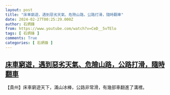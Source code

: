 ```yaml
---
layout: post
title: "床車窮遊，遇到惡劣天氣、危險山路，公路打滑，隨時翻車"
date: 2024-02-27T00:25:29.000Z
author: 石炳鋒
from: https://www.youtube.com/watch?v=CeD__5vTElo
tags: [ 石炳锋 ]
comments: True
categories: [ 石炳锋 ]
---
```

<!--1708993529000-->
[床車窮遊，遇到惡劣天氣、危險山路，公路打滑，隨時翻車](https://www.youtube.com/watch?v=CeD__5vTElo)
------

<div>
【貴州】床車窮遊天下，滿山冰棒，公路非常滑，有幾部車翻進了溝裡。
</div>
